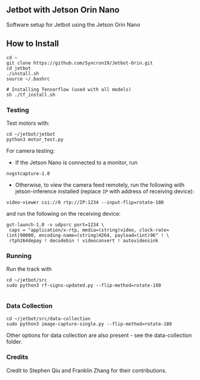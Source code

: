 ## Jetbot with Jetson Orin Nano

Software setup for Jetbot using the Jetson Orin Nano

## How to Install

```
cd ~
git clone https://github.com/Syncron19/Jetbot-Orin.git
cd jetbot
./install.sh
source ~/.bashrc

# Installing Tensorflow (used with all models)
sh ./tf_install.sh   

```



### Testing
Test motors with:
```
cd ~/jetbot/jetbot
python3 motor_test.py
```
For camera testing:
- If the Jetson Nano is connected to a monitor, run

```
nvgstcapture-1.0
```
- Otherwise, to view the camera feed remotely, run the following with jetson-inference installed (replace ```IP``` with address of receiving device):

```video-viewer csi://0 rtp://IP:1234 --input-flip=rotate-180```

and run the following on the receiving device:
```
gst-launch-1.0 -v udpsrc port=1234 \
 caps = "application/x-rtp, media=(string)video, clock-rate=(int)90000, encoding-name=(string)H264, payload=(int)96" ! \
 rtph264depay ! decodebin ! videoconvert ! autovideosink
```


### Running
Run the track with
```
cd ~/jetbot/src
sudo python3 rf-signs-updated.py --flip-method=rotate-180


```

### Data Collection
```
cd ~/jetbot/src/data-collection
sudo python3 image-capture-single.py --flip-method=rotate-180
```
Other options for data collection are also present - see the data-collection folder.

### Credits

Credit to Stephen Qiu and Franklin Zhang for their contributions.
